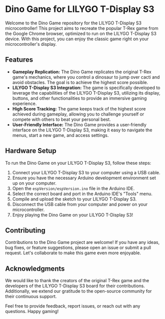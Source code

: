 # Dino Game for LILYGO T-Display S3

Welcome to the Dino Game repository for the LILYGO T-Display S3 microcontroller! This project aims to recreate the popular T-Rex game from the Google Chrome browser, optimized to run on the LILYGO T-Display S3 device. With this project, you can enjoy the classic game right on your microcontroller's display.

## Features

- **Gameplay Replication:** The Dino Game replicates the original T-Rex game's mechanics, where you control a dinosaur to jump over cacti and avoid obstacles. The goal is to achieve the highest score possible.
- **LILYGO T-Display S3 Integration:** The game is specifically developed to leverage the capabilities of the LILYGO T-Display S3, utilizing its display, buttons, and other functionalities to provide an immersive gaming experience.
- **High Score Tracking:** The game keeps track of the highest score achieved during gameplay, allowing you to challenge yourself or compete with others to beat your personal best.
- **User-Friendly Interface:** The Dino Game provides a user-friendly interface on the LILYGO T-Display S3, making it easy to navigate the menus, start a new game, and access settings.

## Hardware Setup

To run the Dino Game on your LILYGO T-Display S3, follow these steps:

1. Connect your LILYGO T-Display S3 to your computer using a USB cable.
2. Ensure you have the necessary Arduino development environment set up on your computer.
3. Open the `espVersion/espVersion.ino` file in the Arduino IDE.
4. Select the correct board and port in the Arduino IDE's "Tools" menu.
5. Compile and upload the sketch to your LILYGO T-Display S3.
6. Disconnect the USB cable from your computer and power on your microcontroller.
7. Enjoy playing the Dino Game on your LILYGO T-Display S3!

## Contributing

Contributions to the Dino Game project are welcome! If you have any ideas, bug fixes, or feature suggestions, please open an issue or submit a pull request. Let's collaborate to make this game even more enjoyable.

## Acknowledgments

We would like to thank the creators of the original T-Rex game and the developers of the LILYGO T-Display S3 board for their contributions. Additionally, we extend our gratitude to the open-source community for their continuous support.

Feel free to provide feedback, report issues, or reach out with any questions. Happy gaming!
